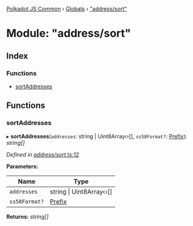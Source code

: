 [Polkadot JS Common](../README.md) › [Globals](../globals.md) › ["address/sort"](_address_sort_.md)

# Module: "address/sort"

## Index

### Functions

* [sortAddresses](_address_sort_.md#sortaddresses)

## Functions

###  sortAddresses

▸ **sortAddresses**(`addresses`: string | Uint8Array‹›[], `ss58Format?`: [Prefix](_address_types_.md#prefix)): *string[]*

*Defined in [address/sort.ts:12](https://github.com/polkadot-js/common/blob/f76a4a98/packages/util-crypto/src/address/sort.ts#L12)*

**Parameters:**

Name | Type |
------ | ------ |
`addresses` | string &#124; Uint8Array‹›[] |
`ss58Format?` | [Prefix](_address_types_.md#prefix) |

**Returns:** *string[]*
